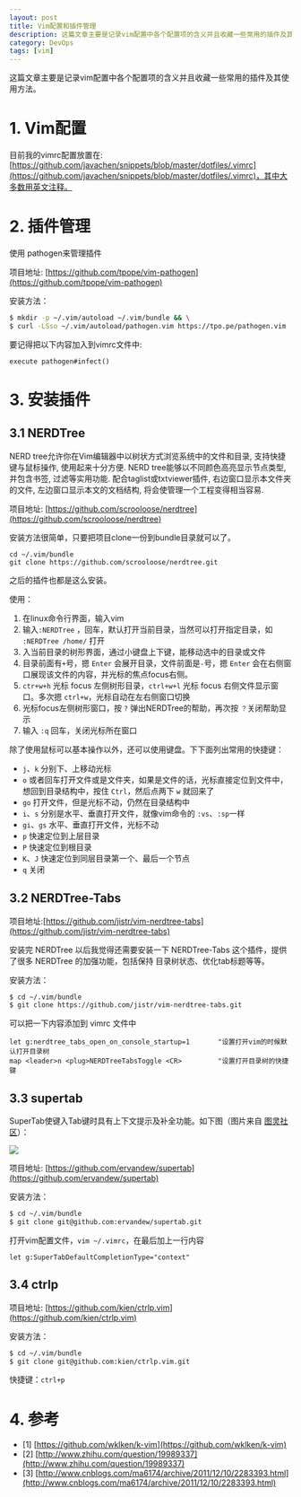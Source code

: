```yaml
---
layout: post
title: Vim配置和插件管理
description: 这篇文章主要是记录vim配置中各个配置项的含义并且收藏一些常用的插件及其使用方法。
category: DevOps
tags: [vim]
---
```


这篇文章主要是记录vim配置中各个配置项的含义并且收藏一些常用的插件及其使用方法。

# 1. Vim配置

目前我的vimrc配置放置在:[https://github.com/javachen/snippets/blob/master/dotfiles/.vimrc](https://github.com/javachen/snippets/blob/master/dotfiles/.vimrc)，其中大多数用英文注释。

# 2. 插件管理

使用 pathogen来管理插件

项目地址:	[https://github.com/tpope/vim-pathogen](https://github.com/tpope/vim-pathogen)

安装方法：

```bash 
$ mkdir -p ~/.vim/autoload ~/.vim/bundle && \
$ curl -LSso ~/.vim/autoload/pathogen.vim https://tpo.pe/pathogen.vim
```

要记得把以下内容加入到vimrc文件中:

```
execute pathogen#infect()
```

# 3. 安装插件

## 3.1 NERDTree

NERD tree允许你在Vim编辑器中以树状方式浏览系统中的文件和目录, 支持快捷键与鼠标操作, 使用起来十分方便. NERD tree能够以不同颜色高亮显示节点类型, 并包含书签, 过滤等实用功能. 配合taglist或txtviewer插件, 右边窗口显示本文件夹的文件, 左边窗口显示本文的文档结构, 将会使管理一个工程变得相当容易.

项目地址:	[https://github.com/scrooloose/nerdtree](https://github.com/scrooloose/nerdtree)

安装方法很简单，只要把项目clone一份到bundle目录就可以了。

```
cd ~/.vim/bundle
git clone https://github.com/scrooloose/nerdtree.git
```

之后的插件也都是这么安装。

使用：

1. 在linux命令行界面，输入vim
2. 输入`:NERDTree` ，回车，默认打开当前目录，当然可以打开指定目录，如 `:NERDTree /home/` 打开
3. 入当前目录的树形界面，通过小键盘上下键，能移动选中的目录或文件
4. 目录前面有`+`号，摁 `Enter` 会展开目录，文件前面是`-`号，摁 `Enter` 会在右侧窗口展现该文件的内容，并光标的焦点focus右侧。
5. `ctr+w+h` 光标 focus 左侧树形目录，`ctrl+w+l` 光标 focus 右侧文件显示窗口。多次摁 `ctrl+w`，光标自动在左右侧窗口切换
6. 光标focus左侧树形窗口，按 `?` 弹出NERDTree的帮助，再次按 `？`关闭帮助显示
7. 输入 `:q` 回车，关闭光标所在窗口

除了使用鼠标可以基本操作以外，还可以使用键盘。下下面列出常用的快捷键：

- `j`、`k` 分别下、上移动光标
- `o` 或者回车打开文件或是文件夹，如果是文件的话，光标直接定位到文件中，想回到目录结构中，按住 `Ctrl`，然后点两下 `w` 就回来了
- `go` 打开文件，但是光标不动，仍然在目录结构中
- `i`、`s` 分别是水平、垂直打开文件，就像vim命令的 `:vs`、`:sp`一样
- `gi`、`gs` 水平、垂直打开文件，光标不动
- `p` 快速定位到上层目录
- `P` 快速定位到根目录
- `K`、`J` 快速定位到同层目录第一个、最后一个节点
- `q` 关闭

## 3.2 NERDTree-Tabs

项目地址:[https://github.com/jistr/vim-nerdtree-tabs](https://github.com/jistr/vim-nerdtree-tabs)

安装完 NERDTree 以后我觉得还需要安装一下 NERDTree-Tabs 这个插件，提供了很多 NERDTree 的加强功能，包括保持 目录树状态、优化tab标题等等。

安装方法：

```bash
$ cd ~/.vim/bundle
$ git clone https://github.com/jistr/vim-nerdtree-tabs.git
```

可以把一下内容添加到 vimrc 文件中

```
let g:nerdtree_tabs_open_on_console_startup=1       "设置打开vim的时候默认打开目录树
map <leader>n <plug>NERDTreeTabsToggle <CR>         "设置打开目录树的快捷键
```

## 3.3 supertab

SuperTab使键入Tab键时具有上下文提示及补全功能。如下图（图片来自 [图灵社区](http://www.ituring.com.cn/article/124970)）：

![](http://www.ituring.com.cn/download/01g6WiEUEKaO)

项目地址:	[https://github.com/ervandew/supertab](https://github.com/ervandew/supertab)

安装方法：

```bash
$ cd ~/.vim/bundle
$ git clone git@github.com:ervandew/supertab.git
```

打开vim配置文件，`vim ~/.vimrc`，在最后加上一行内容

```
let g:SuperTabDefaultCompletionType="context"
```

## 3.4 ctrlp

项目地址:	[https://github.com/kien/ctrlp.vim](https://github.com/kien/ctrlp.vim)

安装方法：

```bash
$ cd ~/.vim/bundle
$ git clone git@github.com:kien/ctrlp.vim.git
```

快捷键：`ctrl+p`

# 4. 参考

- [1] [https://github.com/wklken/k-vim](https://github.com/wklken/k-vim)
- [2] [http://www.zhihu.com/question/19989337](http://www.zhihu.com/question/19989337)
- [3] [http://www.cnblogs.com/ma6174/archive/2011/12/10/2283393.html](http://www.cnblogs.com/ma6174/archive/2011/12/10/2283393.html)
